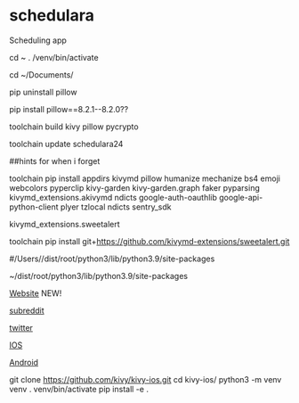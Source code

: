 # schedulara
Scheduling app


cd ~
. /venv/bin/activate

cd ~/Documents/

pip uninstall pillow

pip install pillow==8.2.1--8.2.0??

toolchain build kivy pillow pycrypto

toolchain update schedulara24

##hints for when i forget

toolchain pip install appdirs kivymd pillow humanize mechanize bs4 emoji webcolors pyperclip kivy-garden kivy-garden.graph faker pyparsing kivymd_extensions.akivymd ndicts google-auth-oauthlib google-api-python-client plyer tzlocal ndicts sentry_sdk

kivymd_extensions.sweetalert

toolchain pip install git+https://github.com/kivymd-extensions/sweetalert.git

#/Users/<name>/dist/root/python3/lib/python3.9/site-packages

~/dist/root/python3/lib/python3.9/site-packages



[Website](https://schedulara.app) NEW!

[subreddit](https://reddit.com/r/schedulara)

[twitter](https://twitter.com/schedulara_app)

[IOS](https://twitter.com/schedulara_app)

[Android](https://kevinwulff.com/schedulara.aab)





git clone https://github.com/kivy/kivy-ios.git
cd kivy-ios/
python3 -m venv venv
. venv/bin/activate
pip install -e .
